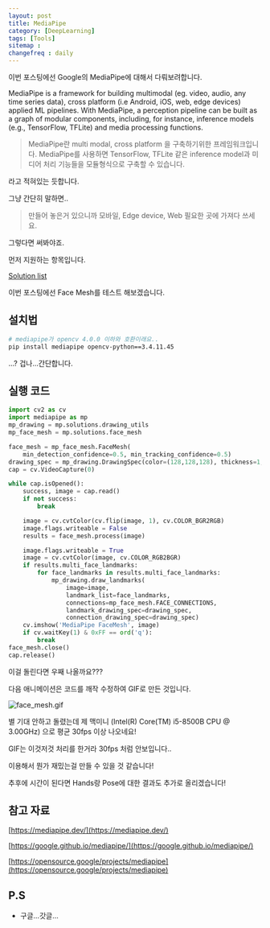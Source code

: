 ```yaml
---
layout: post
title: MediaPipe
category: [DeepLearning]
tags: [Tools]
sitemap :
changefreq : daily
---
```


이번 포스팅에선 Google의 MediaPipe에 대해서 다뤄보려합니다. 

MediaPipe is a framework for building multimodal (eg. video, audio, any time series data), cross platform (i.e Android, iOS, web, edge devices) applied ML pipelines. With MediaPipe, a perception pipeline can be built as a graph of modular components, including, for instance, inference models (e.g., TensorFlow, TFLite) and media processing functions.

> MediaPipe란 multi modal, cross platform 을 구축하기위한 프레임워크입니다. MediaPipe를 사용하면 TensorFlow, TFLite 같은 inference model과 미디어 처리 기능들을 모듈형식으로 구축할 수 있습니다.

라고 적혀있는 듯합니다. 

그냥 간단히 말하면..

> 만들어 놓은거 있으니까 모바일, Edge device, Web 필요한 곳에 가져다 쓰세요.

그렇다면 써봐야죠.

먼저 지원하는 항목입니다. 

[Solution list](https://www.notion.so/937469b533d842a8a7de18d38086fefd)

이번 포스팅에선 Face Mesh를 테스트 해보겠습니다. 

## 설치법

```bash
# mediapipe가 opencv 4.0.0 이하와 호환이래요..
pip install mediapipe opencv-python==3.4.11.45
```

...? 겁나...간단합니다.

## 실행 코드

```python
import cv2 as cv
import mediapipe as mp
mp_drawing = mp.solutions.drawing_utils
mp_face_mesh = mp.solutions.face_mesh

face_mesh = mp_face_mesh.FaceMesh(
    min_detection_confidence=0.5, min_tracking_confidence=0.5)
drawing_spec = mp_drawing.DrawingSpec(color=(128,128,128), thickness=1, circle_radius=1)
cap = cv.VideoCapture(0)

while cap.isOpened():
    success, image = cap.read()
    if not success:
        break

    image = cv.cvtColor(cv.flip(image, 1), cv.COLOR_BGR2RGB)
    image.flags.writeable = False
    results = face_mesh.process(image)

    image.flags.writeable = True
    image = cv.cvtColor(image, cv.COLOR_RGB2BGR)
    if results.multi_face_landmarks:
        for face_landmarks in results.multi_face_landmarks:
            mp_drawing.draw_landmarks(
                image=image,
                landmark_list=face_landmarks,
                connections=mp_face_mesh.FACE_CONNECTIONS,
                landmark_drawing_spec=drawing_spec,
                connection_drawing_spec=drawing_spec)
    cv.imshow('MediaPipe FaceMesh', image)
    if cv.waitKey(1) & 0xFF == ord('q'):
        break
face_mesh.close()
cap.release()
```

이걸 돌린다면 우째 나올까요???

다음 애니메이션은 코드를 깨작 수정하여 GIF로 만든 것입니다. 

![face_mesh.gif](https://jjerry-k.github.io/public/img/mediapipe/face_mesh.gif)

별 기대 안하고 돌렸는데 제 맥미니 (Intel(R) Core(TM) i5-8500B CPU @ 3.00GHz) 으로 평균 30fps 이상 나오네요!

GIF는 이것저것 처리를 한거라 30fps 처럼 안보입니다..

이용해서 뭔가 재밌는걸 만들 수 있을 것 같습니다!

추후에 시간이 된다면 Hands랑 Pose에 대한 결과도 추가로 올리겠습니다!

## 참고 자료

[https://mediapipe.dev/](https://mediapipe.dev/)

[https://google.github.io/mediapipe/](https://google.github.io/mediapipe/)

[https://opensource.google/projects/mediapipe](https://opensource.google/projects/mediapipe)

## P.S

- 구글...갓글...